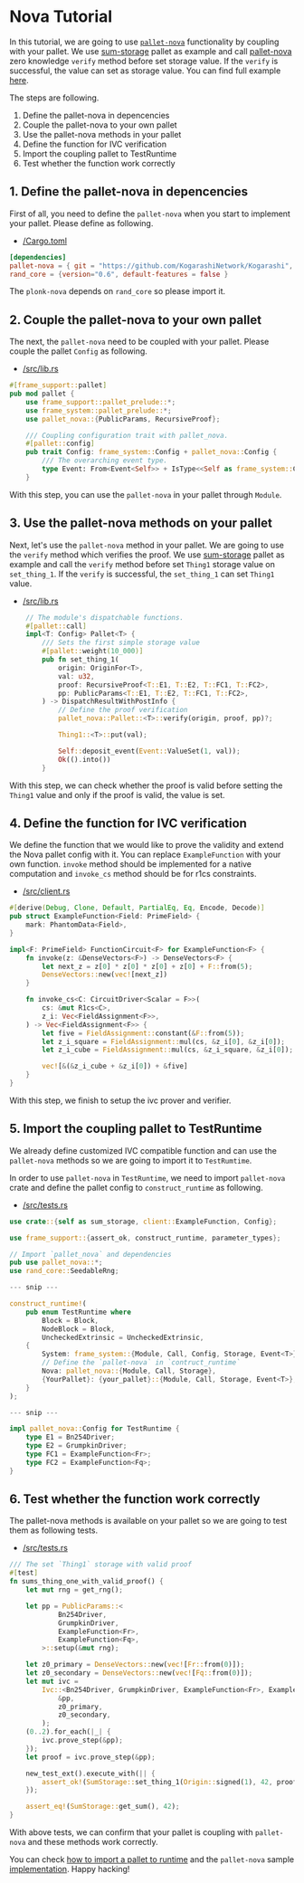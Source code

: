# Nova Tutorial

In this tutorial, we are going to use [`pallet-nova`](https://github.com/KogarashiNetwork/Kogarashi/tree/master/pallet/nova) functionality by coupling with your pallet. We use [sum-storage](https://github.com/JoshOrndorff/recipes/tree/master/pallets/sum-storage) pallet as example and call [pallet-nova](https://github.com/KogarashiNetwork/Kogarashi/tree/master/pallet/nova) zero knowledge `verify` method before set storage value. If the `verify` is successful, the value can set as storage value. You can find full example [here](https://github.com/KogarashiNetwork/Kogarashi/tree/master/sample).

The steps are following.

1. Define the pallet-nova in depencencies
2. Couple the pallet-nova to your own pallet
3. Use the pallet-nova methods in your pallet
4. Define the function for IVC verification
5. Import the coupling pallet to TestRuntime
6. Test whether the function work correctly

## 1. Define the pallet-nova in depencencies
First of all, you need to define the `pallet-nova` when you start to implement your pallet. Please define as following.

- [<your-pallet>/Cargo.toml](https://github.com/KogarashiNetwork/Kogarashi/blob/master/sample/Cargo.toml#L19)
```toml
[dependencies]
pallet-nova = { git = "https://github.com/KogarashiNetwork/Kogarashi", branch = "master", default-features = false }
rand_core = {version="0.6", default-features = false }
```

The `plonk-nova` depends on `rand_core` so please import it.

## 2. Couple the pallet-nova to your own pallet

The next, the `pallet-nova` need to be coupled with your pallet. Please couple the pallet `Config` as following.

- [<your-pallet>/src/lib.rs](https://github.com/KogarashiNetwork/Kogarashi/blob/master/sample/src/lib.rs#L22)
```rs
#[frame_support::pallet]
pub mod pallet {
    use frame_support::pallet_prelude::*;
    use frame_system::pallet_prelude::*;
    use pallet_nova::{PublicParams, RecursiveProof};

    /// Coupling configuration trait with pallet_nova.
    #[pallet::config]
    pub trait Config: frame_system::Config + pallet_nova::Config {
        /// The overarching event type.
        type Event: From<Event<Self>> + IsType<<Self as frame_system::Config>::Event>;
    }
```
With this step, you can use the `pallet-nova` in your pallet through `Module`.

## 3. Use the pallet-nova methods on your pallet
Next, let's use the `pallet-nova` method in your pallet. We are going to use the `verify` method which verifies the proof. We use [sum-storage](https://github.com/JoshOrndorff/recipes/tree/master/pallets/sum-storage) pallet as example and call the `verify` method before set `Thing1` storage value on `set_thing_1`. If the `verify` is successful, the `set_thing_1` can set `Thing1` value.

- [<your-pallet>/src/lib.rs](https://github.com/KogarashiNetwork/Kogarashi/blob/master/sample/src/lib.rs#L51)
```rust
    // The module's dispatchable functions.
    #[pallet::call]
    impl<T: Config> Pallet<T> {
        /// Sets the first simple storage value
        #[pallet::weight(10_000)]
        pub fn set_thing_1(
            origin: OriginFor<T>,
            val: u32,
            proof: RecursiveProof<T::E1, T::E2, T::FC1, T::FC2>,
            pp: PublicParams<T::E1, T::E2, T::FC1, T::FC2>,
        ) -> DispatchResultWithPostInfo {
            // Define the proof verification
            pallet_nova::Pallet::<T>::verify(origin, proof, pp)?;

            Thing1::<T>::put(val);

            Self::deposit_event(Event::ValueSet(1, val));
            Ok(().into())
        }
```
With this step, we can check whether the proof is valid before setting the `Thing1` value and only if the proof is valid, the value is set.

## 4. Define the function for IVC verification
We define the function that we would like to prove the validity and extend the Nova pallet config with it. You can replace `ExampleFunction` with your own function.
`invoke` method should be implemented for a native computation and `invoke_cs` method should be for r1cs constraints.

- [<your-pallet>/src/client.rs](https://github.com/KogarashiNetwork/Kogarashi/blob/master/sample/src/client.rs#L4)
```rust
#[derive(Debug, Clone, Default, PartialEq, Eq, Encode, Decode)]
pub struct ExampleFunction<Field: PrimeField> {
    mark: PhantomData<Field>,
}

impl<F: PrimeField> FunctionCircuit<F> for ExampleFunction<F> {
    fn invoke(z: &DenseVectors<F>) -> DenseVectors<F> {
        let next_z = z[0] * z[0] * z[0] + z[0] + F::from(5);
        DenseVectors::new(vec![next_z])
    }

    fn invoke_cs<C: CircuitDriver<Scalar = F>>(
        cs: &mut R1cs<C>,
        z_i: Vec<FieldAssignment<F>>,
    ) -> Vec<FieldAssignment<F>> {
        let five = FieldAssignment::constant(&F::from(5));
        let z_i_square = FieldAssignment::mul(cs, &z_i[0], &z_i[0]);
        let z_i_cube = FieldAssignment::mul(cs, &z_i_square, &z_i[0]);

        vec![&(&z_i_cube + &z_i[0]) + &five]
    }
}
```
With this step, we finish to setup the ivc prover and verifier.

## 5. Import the coupling pallet to TestRuntime
We already define customized IVC compatible function and can use the `pallet-nova` methods so we are going to import it to `TestRumtime`.

In order to use `pallet-nova` in `TestRuntime`, we need to import `pallet-nova` crate and define the pallet config to `construct_runtime` as following.

- [<your-pallet>/src/tests.rs](https://github.com/KogarashiNetwork/Kogarashi/blob/master/sample/src/tests.rs)
```rust
use crate::{self as sum_storage, client::ExampleFunction, Config};

use frame_support::{assert_ok, construct_runtime, parameter_types};

// Import `pallet_nova` and dependencies
pub use pallet_nova::*;
use rand_core::SeedableRng;

--- snip ---

construct_runtime!(
    pub enum TestRuntime where
        Block = Block,
        NodeBlock = Block,
        UncheckedExtrinsic = UncheckedExtrinsic,
    {
        System: frame_system::{Module, Call, Config, Storage, Event<T>},
        // Define the `pallet-nova` in `contruct_runtime`
        Nova: pallet_nova::{Module, Call, Storage},
        {YourPallet}: {your_pallet}::{Module, Call, Storage, Event<T>},
    }
);

--- snip ---

impl pallet_nova::Config for TestRuntime {
    type E1 = Bn254Driver;
    type E2 = GrumpkinDriver;
    type FC1 = ExampleFunction<Fr>;
    type FC2 = ExampleFunction<Fq>;
}
```

## 6. Test whether the function work correctly
The pallet-nova methods is available on your pallet so we are going to test them as following tests.

- [<your-pallet>/src/tests.rs](https://github.com/KogarashiNetwork/Kogarashi/blob/master/sample/src/tests.rs#L94)
```rust
/// The set `Thing1` storage with valid proof
#[test]
fn sums_thing_one_with_valid_proof() {
    let mut rng = get_rng();

    let pp = PublicParams::<
            Bn254Driver,
            GrumpkinDriver,
            ExampleFunction<Fr>,
            ExampleFunction<Fq>,
        >::setup(&mut rng);

    let z0_primary = DenseVectors::new(vec![Fr::from(0)]);
    let z0_secondary = DenseVectors::new(vec![Fq::from(0)]);
    let mut ivc =
        Ivc::<Bn254Driver, GrumpkinDriver, ExampleFunction<Fr>, ExampleFunction<Fq>>::init(
            &pp,
            z0_primary,
            z0_secondary,
        );
    (0..2).for_each(|_| {
        ivc.prove_step(&pp);
    });
    let proof = ivc.prove_step(&pp);

    new_test_ext().execute_with(|| {
        assert_ok!(SumStorage::set_thing_1(Origin::signed(1), 42, proof, pp));
    });

    assert_eq!(SumStorage::get_sum(), 42);
}
```
With above tests, we can confirm that your pallet is coupling with `pallet-nova` and these methods work correctly.

You can check [how to import a pallet to runtime](https://docs.substrate.io/reference/how-to-guides/basics/import-a-pallet/) and the `pallet-nova` sample [implementation](https://github.com/KogarashiNetwork/Kogarashi/tree/master/sample). Happy hacking!
